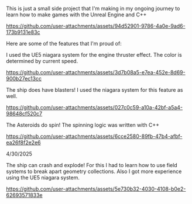 This is just a small side project that I'm making in my ongoing journey to learn how to make games with the Unreal Engine and C++


https://github.com/user-attachments/assets/94d52901-9786-4a0e-9ad6-173b9131e83c

Here are some of the features that I'm proud of:

I used the UE5 niagara system for the engine thruster effect. The color is determined by current speed.

https://github.com/user-attachments/assets/3d7b08a5-e7ea-452e-8d69-900b27ec13cc

The ship does have blasters! I used the niagara system for this feature as well.

https://github.com/user-attachments/assets/027c0c59-a10a-42bf-a5a4-98648cf520c7

The Asteroids do spin! The spinning logic was written with C++

https://github.com/user-attachments/assets/6cce2580-89fb-47b4-afbf-ea26f8f2e2e6

4/30/2025

The ship can crash and explode! For this I had to learn how to use field systems to break apart geometry collections. Also I got more experience using the UE5 niagara system.

https://github.com/user-attachments/assets/5e730b32-4030-4108-b0e2-62693571833e

